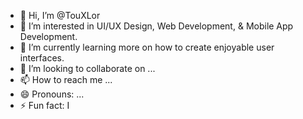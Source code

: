 - 👋 Hi, I’m @TouXLor
- 👀 I’m interested in UI/UX Design, Web Development, & Mobile App Development.
- 🌱 I’m currently learning more on how to create enjoyable user interfaces.
- 💞️ I’m looking to collaborate on ...
- 📫 How to reach me ...
- 😄 Pronouns: ...
- ⚡ Fun fact: I 

<!---
TouXLor/TouXLor is a ✨ special ✨ repository because its `README.md` (this file) appears on your GitHub profile.
You can click the Preview link to take a look at your changes.
--->
